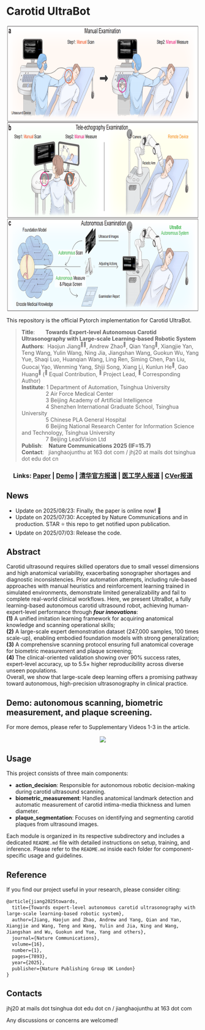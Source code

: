 # Carotid UltraBot

<p align="center"> <img src='docs/intro.png' align="center" height="750px"> </p>

This repository is the official Pytorch implementation for Carotid UltraBot.

> **Title**:&emsp;&emsp;**Towards Expert-level Autonomous Carotid Ultrasonography with Large-scale Learning-based Robotic System**  
> **Authors**:&nbsp;&nbsp;Haojun Jiang<sup>🏀🌟</sup>, Andrew Zhao<sup>🌟</sup>, Qian Yang<sup>🌟</sup>, Xiangjie Yan, Teng Wang, Yulin Wang, Ning Jia, Jiangshan Wang, Guokun Wu, Yang Yue, Shaqi Luo, Huanqian Wang, Ling Ren, Siming Chen, Pan Liu, Guocai Yao, Wenming Yang, Shiji Song, Xiang Li, Kunlun He<sup>👑</sup>, Gao Huang<sup>👑</sup>   (<sup>🌟</sup> Equal Contribution, <sup>🏀</sup> Project Lead, <sup>👑</sup> Corresponding Author)  
> **Institute**: 1 Department of Automation, Tsinghua University  
> &nbsp;&nbsp; &nbsp;&nbsp; &nbsp;&nbsp;&nbsp;&nbsp;&nbsp;&nbsp;&nbsp;&nbsp;&nbsp; 2 Air Force Medical Center  
> &nbsp;&nbsp; &nbsp;&nbsp; &nbsp;&nbsp;&nbsp;&nbsp;&nbsp;&nbsp;&nbsp;&nbsp;&nbsp; 3 Beijing Academy of Artificial Intelligence  
> &nbsp;&nbsp; &nbsp;&nbsp; &nbsp;&nbsp;&nbsp;&nbsp;&nbsp;&nbsp;&nbsp;&nbsp;&nbsp; 4 Shenzhen International Graduate School, Tsinghua University  
> &nbsp;&nbsp; &nbsp;&nbsp; &nbsp;&nbsp;&nbsp;&nbsp;&nbsp;&nbsp;&nbsp;&nbsp;&nbsp; 5 Chinese PLA General Hospital  
> &nbsp;&nbsp; &nbsp;&nbsp; &nbsp;&nbsp;&nbsp;&nbsp;&nbsp;&nbsp;&nbsp;&nbsp;&nbsp; 6 Beijing National Research Center for Information Science and Technology, Tsinghua University  
> &nbsp;&nbsp; &nbsp;&nbsp; &nbsp;&nbsp;&nbsp;&nbsp;&nbsp;&nbsp;&nbsp;&nbsp;&nbsp; 7 Beijing LeadVision Ltd  
> **Publish**:&nbsp;&nbsp;&nbsp; **Nature Communications 2025 (IF=15.7)**  
> **Contact**:&nbsp;&nbsp; jianghaojunthu at 163 dot com / jhj20 at mails dot tsinghua dot edu dot cn

<h3 align="center">
Links: <a href="https://www.nature.com/articles/s41467-025-62865-w">Paper</a> | <a href="https://www.nature.com/articles/s41467-025-62865-w#additional-information:~:text=First%20Demonstration%20of,with%20Plaque%20Video">Demo</a> | <a href="https://mp.weixin.qq.com/s/YJqVwwHct0YfVJLwJC9GwA">清华官方报道</a> | <a href="https://mp.weixin.qq.com/s/WqzrJ_DXyhiaQs5TVlaDEQ">医工学人报道</a> | <a href="https://mp.weixin.qq.com/s/SEsCNWsoPUPPZqOfBRf2QQ">CVer报道</a>
</h3>

## News
- Update on 2025/08/23: Finally, the paper is online now! 🎉  
- Update on 2025/07/30: Accepted by Nature Communications and in production. STAR ⭐ this repo to get notified upon publication.
- Update on 2025/07/03: Release the code.

## Abstract

Carotid ultrasound requires skilled operators due to small vessel dimensions and high anatomical variability, exacerbating sonographer shortages and diagnostic inconsistencies. Prior automation attempts, including rule-based approaches with manual heuristics and reinforcement learning trained in simulated environments, demonstrate limited generalizability and fail to complete real-world clinical workflows. Here, we present UltraBot, a fully learning-based autonomous carotid ultrasound robot, achieving human-expert-level performance through **_four innovations_**:  
**(1)** A unified imitation learning framework for acquiring anatomical knowledge and scanning operational skills;  
**(2)** A large-scale expert demonstration dataset (247,000 samples, 100 times scale-up), enabling embodied foundation models with strong generalization;  
**(3)** A comprehensive scanning protocol ensuring full anatomical coverage for biometric measurement and plaque screening;  
**(4)** The clinical-oriented validation showing over 90\% success rates, expert-level accuracy, up to 5.5× higher reproducibility across diverse unseen populations.  
Overall, we show that large-scale deep learning offers a promising pathway toward autonomous, high-precision ultrasonography in clinical practice.

## Demo: autonomous scanning, biometric measurement, and plaque screening.

For more demos, please refer to Supplementary Videos 1-3 in the article.

<p align="center"> <img src='docs/demo.gif' align="center" height="800px"> </p>


## Usage

This project consists of three main components:

- **action_decision**: Responsible for autonomous robotic decision-making during carotid ultrasound scanning.
- **biometric_measurement**: Handles anatomical landmark detection and automatic measurement of carotid intima-media thickness and lumen diameter.
- **plaque_segmentation**: Focuses on identifying and segmenting carotid plaques from ultrasound images.

Each module is organized in its respective subdirectory and includes a dedicated `README.md` file with detailed instructions on setup, training, and inference. Please refer to the `README.md` inside each folder for component-specific usage and guidelines.

## Reference

If you find our project useful in your research, please consider citing:

```
@article{jiang2025towards,
  title={Towards expert-level autonomous carotid ultrasonography with large-scale learning-based robotic system},
  author={Jiang, Haojun and Zhao, Andrew and Yang, Qian and Yan, Xiangjie and Wang, Teng and Wang, Yulin and Jia, Ning and Wang, Jiangshan and Wu, Guokun and Yue, Yang and others},
  journal={Nature Communications},
  volume={16},
  number={1},
  pages={7893},
  year={2025},
  publisher={Nature Publishing Group UK London}
}
```

## Contacts
jhj20 at mails dot tsinghua dot edu dot cn / jianghaojunthu at 163 dot com

Any discussions or concerns are welcomed!
